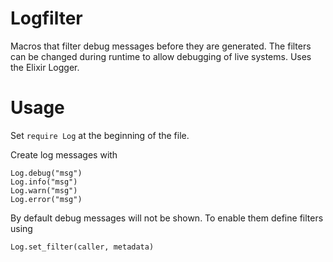 Logfilter
=========

Macros that filter debug messages before they are generated. The filters can be changed during runtime to allow debugging of live systems.
Uses the Elixir Logger.


Usage
=========
Set `require Log` at the beginning of the file.

Create log messages with
```
Log.debug("msg")
Log.info("msg")
Log.warn("msg")
Log.error("msg")
```

By default debug messages will not be shown. To enable them define filters using
```
Log.set_filter(caller, metadata)
```
